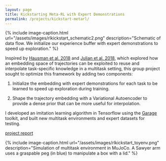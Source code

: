 ```yaml
---
layout: page
title: Kickstarting Meta-RL with Expert Demonstrations
permalink: /projects/kickstart-metarl/
---
```


{% include image-caption.html
    url="/assets/images/rlkickstart_schematic2.png"
    description="Schematic of data flow. We initialize our experience buffer with expert demonstrations to speed up exploration."
%}

Inspired by [Hausman et al. 2018](https://openreview.net/forum?id=rk07ZXZRb) and [Julian et al. 2018](https://ryanjulian.me/iser_2018.pdf), which explored how an embedding space of trajectories can be exploited to reuse and interpolate task-specific knowledge in a multitask setting, this group project sought to optimize this framework by adding two components:

1) Initialize the embedding with expert demonstrations for each task to be learned to speed up exploration during training.

2) Shape the trajectory embedding with a Variational Autoencoder to provide a dense prior that can be more useful for interpolation.

I developed an imitation learning algorithm in Tensorflow using the [Garage](https://github.com/rlworkgroup/garage) toolkit, and built new multitask environments and expert datasets for testing.

[project report](https://drive.google.com/open?id=1ftPdQn2WfZjwarwWqYPfnn0iVnVyf_px)

{% include image-caption.html
    url="/assets/images/rlkickstart_toyenv.png"
    description="Simulation of multitask environment in MuJoCo. A Sawyer arm uses a graspable peg (in blue) to manipulate a box with a lid."
%}